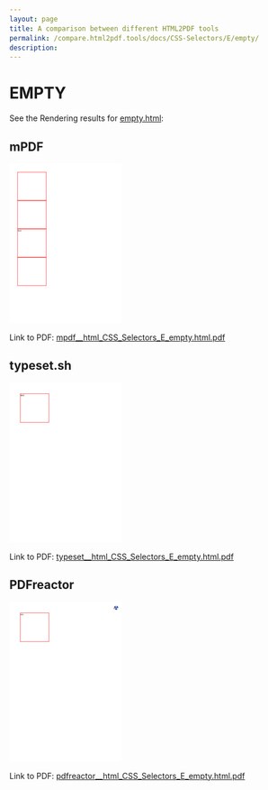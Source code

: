 ```yaml
---
layout: page
title: A comparison between different HTML2PDF tools
permalink: /compare.html2pdf.tools/docs/CSS-Selectors/E/empty/
description: 
---
```


# EMPTY

See the Rendering results for [empty.html](/html/CSS%20Selectors/E/empty.html):

## mPDF
![](mpdf__html_CSS_Selectors_E_empty.html.png) 

Link to PDF: [mpdf__html_CSS_Selectors_E_empty.html.pdf](mpdf__html_CSS_Selectors_E_empty.html.pdf)

## typeset.sh
![](typeset__html_CSS_Selectors_E_empty.html.png) 

Link to PDF: [typeset__html_CSS_Selectors_E_empty.html.pdf](typeset__html_CSS_Selectors_E_empty.html.pdf)

## PDFreactor
![](pdfreactor__html_CSS_Selectors_E_empty.html.png) 

Link to PDF: [pdfreactor__html_CSS_Selectors_E_empty.html.pdf](pdfreactor__html_CSS_Selectors_E_empty.html.pdf)
